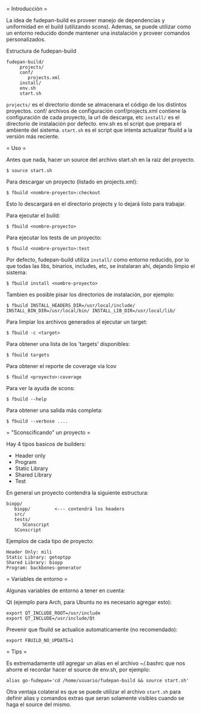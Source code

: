 = Introducción =

La idea de fudepan-build es proveer manejo de dependencias y uniformidad en el build (utilizando scons). Ademas, se puede utilizar como un entorno reducido donde mantener una instalación y proveer comandos personalizados.

Estructura de fudepan-build


    fudepan-build/
         projects/
         conf/
            projects.xml
         install/
         env.sh
         start.sh

 

`projects/` es el directorio donde se almacenara el código de los distintos proyectos.
conf/ archivos de configuración
conf/projects.xml contiene la configuración de cada proyecto, la url de descarga, etc
`install/` es el directorio de instalación por defecto.
env.sh es el script que prepara el ambiente del sistema.
`start.sh` es el script que intenta actualizar fbuild a la versión más reciente.

= Uso =

Antes que nada, hacer un source del archivo start.sh en la raiz del proyecto.


    $ source start.sh

Para descargar un proyecto (listado en projects.xml):

    $ fbuild <nombre-proyecto>:checkout

Esto lo descargará en el directorio projects y lo dejará listo para trabajar.

Para ejecutar el build:

    $ fbuild <nombre-proyecto> 

Para ejecutar los tests de un proyecto:

    $ fbuild <nombre-proyecto>:test 

Por defecto, fudepan-build utiliza `install/` como entorno reducido, por lo que todas las libs, binarios, includes, etc, se instalaran ahí, dejando limpio el sistema:

    $ fbuild install <nombre-proyecto> 

Tambien es posible pisar los directorios de instalación, por ejemplo:

    $ fbuild INSTALL_HEADERS_DIR=/usr/local/include/ INSTALL_BIN_DIR=/usr/local/bin/ INSTALL_LIB_DIR=/usr/local/lib/ 

Para limpiar los archivos generados al ejecutar un target:

    $ fbuild -c <target>

Para obtener una lista de los 'targets' disponibles:

    $ fbuild targets

Para obtener el reporte de coverage via lcov

    $ fbuild <proyecto>:coverage

Para ver la ayuda de scons:

    $ fbuild --help

Para obtener una salida más completa:

    $ fbuild --verbose ....

= "Sconscificando" un proyecto =

Hay 4 tipos basicos de builders:

* Header only
* Program
* Static Library
* Shared Library
* Test

En general un proyecto contendra la siguiente estructura:

    biopp/
       biopp/         <--- contendrá los headers
       src/
       tests/
          SConscript
       SConscript

Ejemplos de cada tipo de proyecto:

    Header Only: mili
    Static Library: getoptpp
    Shared Library: biopp
    Program: backbones-generator

= Variables de entorno =

Algunas variables de entorno a tener en cuenta:

Qt (ejemplo para Arch, para Ubuntu no es necesario agregar esto):

    export QT_INCLUDE_ROOT=/usr/include
    export QT_INCLUDE=/usr/include/Qt

Prevenir que fbuild se actualice automaticamente (no recomendado):

    export FBUILD_NO_UPDATE=1 

= Tips =

Es extremadamente util agregar un alias en el archivo ~/.bashrc que nos ahorre el recordar hacer el source de env.sh, por ejemplo:

    alias go-fudepan='cd /home/usuario/fudepan-build && source start.sh'

Otra ventaja colateral es que se puede utilizar el archivo `start.sh` para definir alias y comandos extras que seran solamente visibles cuando se haga el source del mismo.